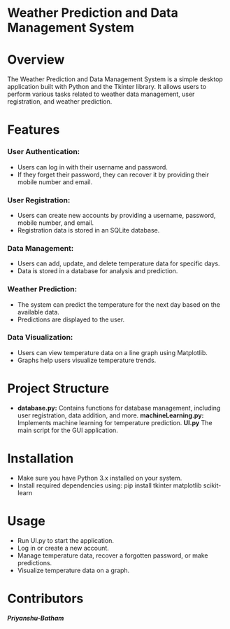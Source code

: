 # **Weather Prediction and Data Management System**
# Overview
The Weather Prediction and Data Management System is a simple desktop application built with Python and the Tkinter library. It allows users to perform various tasks related to weather data management, user registration, and weather prediction.



# Features

### User Authentication:

- Users can log in with their username and password.
- If they forget their password, they can recover it by providing their mobile number and email.

### User Registration:

- Users can create new accounts by providing a username, password, mobile number, and email.
- Registration data is stored in an SQLite database.

### Data Management:

- Users can add, update, and delete temperature data for specific days.
- Data is stored in a database for analysis and prediction.

### Weather Prediction:

- The system can predict the temperature for the next day based on the available data.
- Predictions are displayed to the user.

### Data Visualization:

- Users can view temperature data on a line graph using Matplotlib.
- Graphs help users visualize temperature trends.

# Project Structure

- **database.py:** Contains functions for database management, including user registration, data addition, and more.
**machineLearning.py:** Implements machine learning for temperature prediction.
**UI.py** The main script for the GUI application.

# Installation
- Make sure you have Python 3.x installed on your system.
- Install required dependencies using: pip install tkinter matplotlib scikit-learn

# Usage
- Run UI.py to start the application.
- Log in or create a new account.
- Manage temperature data, recover a forgotten password, or make predictions.
- Visualize temperature data on a graph.

# Contributors
#### *Priyanshu-Batham*